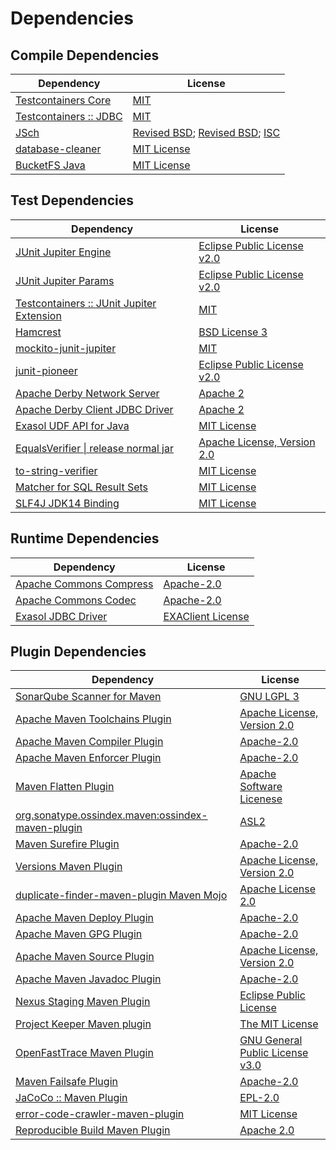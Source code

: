 <!-- @formatter:off -->
# Dependencies

## Compile Dependencies

| Dependency                  | License                                      |
| --------------------------- | -------------------------------------------- |
| [Testcontainers Core][0]    | [MIT][1]                                     |
| [Testcontainers :: JDBC][0] | [MIT][1]                                     |
| [JSch][2]                   | [Revised BSD][3]; [Revised BSD][4]; [ISC][5] |
| [database-cleaner][6]       | [MIT License][7]                             |
| [BucketFS Java][8]          | [MIT License][9]                             |

## Test Dependencies

| Dependency                                     | License                           |
| ---------------------------------------------- | --------------------------------- |
| [JUnit Jupiter Engine][10]                     | [Eclipse Public License v2.0][11] |
| [JUnit Jupiter Params][10]                     | [Eclipse Public License v2.0][11] |
| [Testcontainers :: JUnit Jupiter Extension][0] | [MIT][1]                          |
| [Hamcrest][12]                                 | [BSD License 3][13]               |
| [mockito-junit-jupiter][14]                    | [MIT][15]                         |
| [junit-pioneer][16]                            | [Eclipse Public License v2.0][11] |
| [Apache Derby Network Server][17]              | [Apache 2][18]                    |
| [Apache Derby Client JDBC Driver][17]          | [Apache 2][18]                    |
| [Exasol UDF API for Java][19]                  | [MIT License][20]                 |
| [EqualsVerifier \| release normal jar][21]     | [Apache License, Version 2.0][22] |
| [to-string-verifier][23]                       | [MIT License][24]                 |
| [Matcher for SQL Result Sets][25]              | [MIT License][26]                 |
| [SLF4J JDK14 Binding][27]                      | [MIT License][24]                 |

## Runtime Dependencies

| Dependency                    | License                 |
| ----------------------------- | ----------------------- |
| [Apache Commons Compress][28] | [Apache-2.0][22]        |
| [Apache Commons Codec][29]    | [Apache-2.0][22]        |
| [Exasol JDBC Driver][30]      | [EXAClient License][31] |

## Plugin Dependencies

| Dependency                                              | License                               |
| ------------------------------------------------------- | ------------------------------------- |
| [SonarQube Scanner for Maven][32]                       | [GNU LGPL 3][33]                      |
| [Apache Maven Toolchains Plugin][34]                    | [Apache License, Version 2.0][22]     |
| [Apache Maven Compiler Plugin][35]                      | [Apache-2.0][22]                      |
| [Apache Maven Enforcer Plugin][36]                      | [Apache-2.0][22]                      |
| [Maven Flatten Plugin][37]                              | [Apache Software Licenese][22]        |
| [org.sonatype.ossindex.maven:ossindex-maven-plugin][38] | [ASL2][18]                            |
| [Maven Surefire Plugin][39]                             | [Apache-2.0][22]                      |
| [Versions Maven Plugin][40]                             | [Apache License, Version 2.0][22]     |
| [duplicate-finder-maven-plugin Maven Mojo][41]          | [Apache License 2.0][42]              |
| [Apache Maven Deploy Plugin][43]                        | [Apache-2.0][22]                      |
| [Apache Maven GPG Plugin][44]                           | [Apache-2.0][22]                      |
| [Apache Maven Source Plugin][45]                        | [Apache License, Version 2.0][22]     |
| [Apache Maven Javadoc Plugin][46]                       | [Apache-2.0][22]                      |
| [Nexus Staging Maven Plugin][47]                        | [Eclipse Public License][48]          |
| [Project Keeper Maven plugin][49]                       | [The MIT License][50]                 |
| [OpenFastTrace Maven Plugin][51]                        | [GNU General Public License v3.0][52] |
| [Maven Failsafe Plugin][53]                             | [Apache-2.0][22]                      |
| [JaCoCo :: Maven Plugin][54]                            | [EPL-2.0][55]                         |
| [error-code-crawler-maven-plugin][56]                   | [MIT License][57]                     |
| [Reproducible Build Maven Plugin][58]                   | [Apache 2.0][18]                      |

[0]: https://java.testcontainers.org
[1]: http://opensource.org/licenses/MIT
[2]: https://github.com/mwiede/jsch
[3]: https://github.com/mwiede/jsch/blob/master/LICENSE.txt
[4]: https://github.com/mwiede/jsch/blob/master/LICENSE.JZlib.txt
[5]: https://github.com/mwiede/jsch/blob/master/LICENSE.jBCrypt.txt
[6]: https://github.com/exasol/database-cleaner/
[7]: https://github.com/exasol/database-cleaner/blob/main/LICENSE
[8]: https://github.com/exasol/bucketfs-java/
[9]: https://github.com/exasol/bucketfs-java/blob/main/LICENSE
[10]: https://junit.org/junit5/
[11]: https://www.eclipse.org/legal/epl-v20.html
[12]: http://hamcrest.org/JavaHamcrest/
[13]: http://opensource.org/licenses/BSD-3-Clause
[14]: https://github.com/mockito/mockito
[15]: https://opensource.org/licenses/MIT
[16]: https://junit-pioneer.org/
[17]: http://db.apache.org/derby/
[18]: http://www.apache.org/licenses/LICENSE-2.0.txt
[19]: https://github.com/exasol/udf-api-java/
[20]: https://github.com/exasol/udf-api-java/blob/main/LICENSE
[21]: https://www.jqno.nl/equalsverifier
[22]: https://www.apache.org/licenses/LICENSE-2.0.txt
[23]: https://github.com/jparams/to-string-verifier
[24]: http://www.opensource.org/licenses/mit-license.php
[25]: https://github.com/exasol/hamcrest-resultset-matcher/
[26]: https://github.com/exasol/hamcrest-resultset-matcher/blob/main/LICENSE
[27]: http://www.slf4j.org
[28]: https://commons.apache.org/proper/commons-compress/
[29]: https://commons.apache.org/proper/commons-codec/
[30]: http://www.exasol.com/
[31]: https://repo1.maven.org/maven2/com/exasol/exasol-jdbc/24.1.0/exasol-jdbc-24.1.0-license.txt
[32]: http://sonarsource.github.io/sonar-scanner-maven/
[33]: http://www.gnu.org/licenses/lgpl.txt
[34]: https://maven.apache.org/plugins/maven-toolchains-plugin/
[35]: https://maven.apache.org/plugins/maven-compiler-plugin/
[36]: https://maven.apache.org/enforcer/maven-enforcer-plugin/
[37]: https://www.mojohaus.org/flatten-maven-plugin/
[38]: https://sonatype.github.io/ossindex-maven/maven-plugin/
[39]: https://maven.apache.org/surefire/maven-surefire-plugin/
[40]: https://www.mojohaus.org/versions/versions-maven-plugin/
[41]: https://basepom.github.io/duplicate-finder-maven-plugin
[42]: http://www.apache.org/licenses/LICENSE-2.0.html
[43]: https://maven.apache.org/plugins/maven-deploy-plugin/
[44]: https://maven.apache.org/plugins/maven-gpg-plugin/
[45]: https://maven.apache.org/plugins/maven-source-plugin/
[46]: https://maven.apache.org/plugins/maven-javadoc-plugin/
[47]: http://www.sonatype.com/public-parent/nexus-maven-plugins/nexus-staging/nexus-staging-maven-plugin/
[48]: http://www.eclipse.org/legal/epl-v10.html
[49]: https://github.com/exasol/project-keeper/
[50]: https://github.com/exasol/project-keeper/blob/main/LICENSE
[51]: https://github.com/itsallcode/openfasttrace-maven-plugin
[52]: https://www.gnu.org/licenses/gpl-3.0.html
[53]: https://maven.apache.org/surefire/maven-failsafe-plugin/
[54]: https://www.jacoco.org/jacoco/trunk/doc/maven.html
[55]: https://www.eclipse.org/legal/epl-2.0/
[56]: https://github.com/exasol/error-code-crawler-maven-plugin/
[57]: https://github.com/exasol/error-code-crawler-maven-plugin/blob/main/LICENSE
[58]: http://zlika.github.io/reproducible-build-maven-plugin
